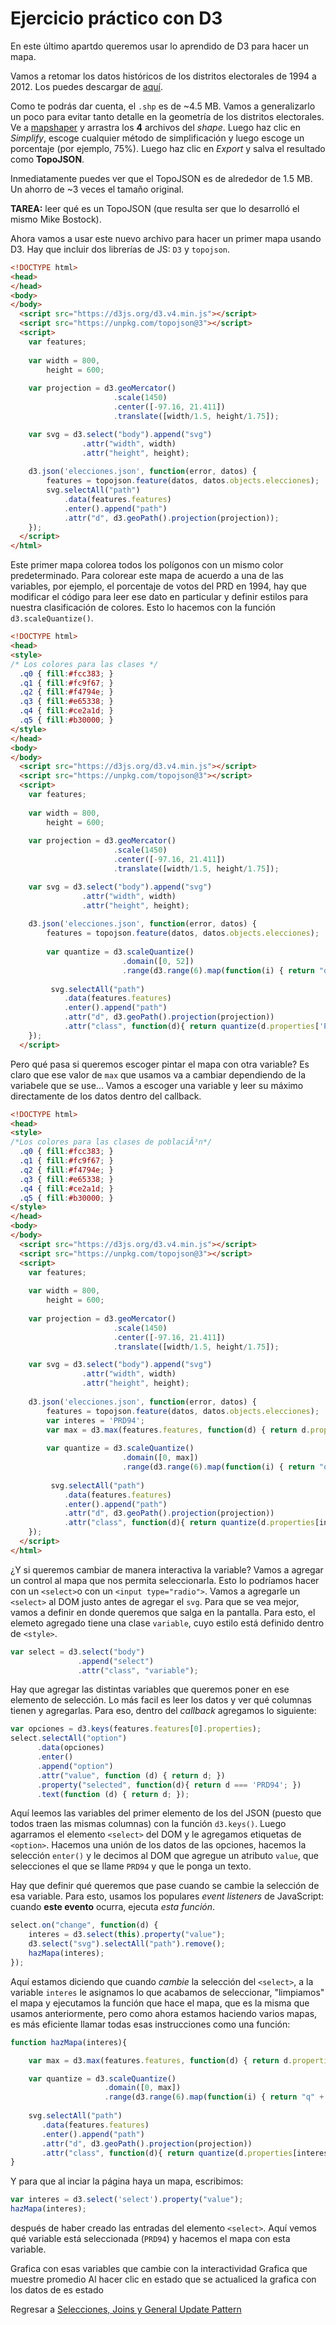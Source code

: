# Ejercicio práctico con D3

En este último apartdo queremos usar lo aprendido de D3 para hacer un mapa.

Vamos a retomar los datos históricos de los distritos electorales de 1994 a 2012.
Los puedes descargar de [aquí](https://github.com/CentroGeo/geoinformatica/tree/master/d3/shp).

Como te podrás dar cuenta, el `.shp` es de ~4.5 MB. Vamos a generalizarlo un poco para evitar tanto detalle
en la geometría de los distritos electorales. Ve a [mapshaper](http://mapshaper.org/) y arrastra los **4**
archivos del _shape_. Luego haz clic en _Simplify_, escoge cualquier método de simplificación y luego escoge
un porcentaje (por ejemplo, 75%). Luego haz clic en _Export_ y salva el resultado como **TopoJSON**.

Inmediatamente puedes ver que el TopoJSON es de alrededor de 1.5 MB. Un ahorro de ~3 veces el tamaño original.

**TAREA:** leer qué es un TopoJSON (que resulta ser que lo desarrolló el mismo Mike Bostock).

Ahora vamos a usar este nuevo archivo para hacer un primer mapa usando D3. Hay que incluir dos librerías de JS: `D3` y `topojson`.

```html
<!DOCTYPE html>
<head>
</head>
<body>
</body>
  <script src="https://d3js.org/d3.v4.min.js"></script>
  <script src="https://unpkg.com/topojson@3"></script>
  <script>
    var features;
	
    var width = 800,
        height = 600;
  
    var projection = d3.geoMercator()
                       .scale(1450)
                       .center([-97.16, 21.411])
                       .translate([width/1.5, height/1.75]);

    var svg = d3.select("body").append("svg")
                .attr("width", width)
                .attr("height", height);
		
    d3.json('elecciones.json', function(error, datos) {
        features = topojson.feature(datos, datos.objects.elecciones);
        svg.selectAll("path")
            .data(features.features)
            .enter().append("path")
            .attr("d", d3.geoPath().projection(projection));
    });
  </script>
</html>
```
Este primer mapa colorea todos los polígonos con un mismo color predeterminado. Para colorear este mapa
de acuerdo a una de las variables, por ejemplo, el porcentaje de votos del PRD en 1994, hay que modificar 
el código para leer ese dato en particular y definir estilos para nuestra clasificación de colores. 
Esto lo hacemos con la función `d3.scaleQuantize()`. 

```html
<!DOCTYPE html>
<head>
<style>
/* Los colores para las clases */
  .q0 { fill:#fcc383; }
  .q1 { fill:#fc9f67; }
  .q2 { fill:#f4794e; }
  .q3 { fill:#e65338; }
  .q4 { fill:#ce2a1d; }
  .q5 { fill:#b30000; }
</style>
</head>
<body>
</body>
  <script src="https://d3js.org/d3.v4.min.js"></script>
  <script src="https://unpkg.com/topojson@3"></script>
  <script>
    var features;
    
    var width = 800,
        height = 600;
  
    var projection = d3.geoMercator()
                       .scale(1450)
                       .center([-97.16, 21.411])
                       .translate([width/1.5, height/1.75]);

    var svg = d3.select("body").append("svg")
                .attr("width", width)
                .attr("height", height);
        
    d3.json('elecciones.json', function(error, datos) {
        features = topojson.feature(datos, datos.objects.elecciones);
        
        var quantize = d3.scaleQuantize()
                         .domain([0, 52])
                         .range(d3.range(6).map(function(i) { return "q" + i; }));
                     
         svg.selectAll("path")
            .data(features.features)
            .enter().append("path")
            .attr("d", d3.geoPath().projection(projection))
            .attr("class", function(d){ return quantize(d.properties['PRD94']) } );
    });
  </script>
```

Pero qué pasa si queremos escoger pintar el mapa con otra variable? Es claro que ese valor de `max` que usamos
va a cambiar dependiendo de la variabele que se use... Vamos a escoger una variable y leer su máximo directamente 
de los datos dentro del callback.
```html
<!DOCTYPE html>
<head>
<style>
/*Los colores para las clases de poblaciÃ³n*/
  .q0 { fill:#fcc383; }
  .q1 { fill:#fc9f67; }
  .q2 { fill:#f4794e; }
  .q3 { fill:#e65338; }
  .q4 { fill:#ce2a1d; }
  .q5 { fill:#b30000; }
</style>
</head>
<body>
</body>
  <script src="https://d3js.org/d3.v4.min.js"></script>
  <script src="https://unpkg.com/topojson@3"></script>
  <script>
    var features;
    
    var width = 800,
        height = 600;
  
    var projection = d3.geoMercator()
                       .scale(1450)
                       .center([-97.16, 21.411])
                       .translate([width/1.5, height/1.75]);

    var svg = d3.select("body").append("svg")
                .attr("width", width)
                .attr("height", height);
        
    d3.json('elecciones.json', function(error, datos) {
        features = topojson.feature(datos, datos.objects.elecciones);
        var interes = 'PRD94';
        var max = d3.max(features.features, function(d) { return d.properties[interes]; })
        
        var quantize = d3.scaleQuantize()
                         .domain([0, max])
                         .range(d3.range(6).map(function(i) { return "q" + i; }));
                     
         svg.selectAll("path")
            .data(features.features)
            .enter().append("path")
            .attr("d", d3.geoPath().projection(projection))
            .attr("class", function(d){ return quantize(d.properties[interes]) } );
    });
  </script>
</html>
```

¿Y si queremos cambiar de manera interactiva la variable? Vamos a agregar un control al mapa que nos permita
seleccionarla. Esto lo podríamos hacer con un `<select>`o con un `<input type="radio">`.
Vamos a agregarle un `<select>` al DOM justo antes de agregar el `svg`. Para que se vea mejor, vamos a definir en
donde queremos que salga en la pantalla. Para esto, el elemeto agregado tiene una clase `variable`, cuyo estilo
está definido dentro de `<style>`.
```javascript
var select = d3.select("body")
               .append("select")
               .attr("class", "variable");
```
Hay que agregar las distintas variables que queremos poner en ese elemento de selección. Lo más facil es leer
los datos y ver qué columnas tienen y agregarlas. Para eso, dentro del _callback_ agregamos lo siguiente:
```javascript
var opciones = d3.keys(features.features[0].properties);
select.selectAll("option")
      .data(opciones)
      .enter()
      .append("option")
      .attr("value", function (d) { return d; })
      .property("selected", function(d){ return d === 'PRD94'; })
      .text(function (d) { return d; });
```
Aquí leemos las variables del primer elemento de los del JSON (puesto que todos traen las mismas columnas) con la
función `d3.keys()`. Luego agarramos el elemento `<select>` del DOM y le agregamos etiquetas de `<option>`. Hacemos 
una unión de los datos de las opciones, hacemos la selección  `enter()` y le decimos al DOM que agregue un atributo
`value`, que selecciones el que se llame `PRD94` y que le ponga un texto.

Hay que definir qué queremos que pase cuando se cambie la selección de esa variable. Para esto, usamos los 
populares _event listeners_ de JavaScript: cuando **este evento** ocurra, ejecuta _esta función_.
```javascript
select.on("change", function(d) {
    interes = d3.select(this).property("value");
    d3.select("svg").selectAll("path").remove();
    hazMapa(interes);
});
```
Aquí estamos diciendo que cuando _cambie_ la selección del `<select>`, a la variable `interes` le asignamos lo
que acabamos de seleccionar, "limpiamos" el mapa y ejecutamos la función que hace el mapa, que es la misma que
usamos anteriormente, pero como ahora estamos haciendo varios mapas, es más eficiente llamar todas esas instrucciones
como una función:
```javascript
function hazMapa(interes){

    var max = d3.max(features.features, function(d) { return d.properties[interes]; })

    var quantize = d3.scaleQuantize()
                     .domain([0, max])
                     .range(d3.range(6).map(function(i) { return "q" + i; }));
                     
    svg.selectAll("path")
       .data(features.features)
       .enter().append("path")
       .attr("d", d3.geoPath().projection(projection))
       .attr("class", function(d){ return quantize(d.properties[interes]) } );
}
```

Y para que al inciar la página haya un mapa, escribimos:
```javascript
var interes = d3.select('select').property("value");
hazMapa(interes);
```
después de haber creado las entradas del elemento `<select>`. Aquí vemos qué variable está seleccionada (`PRD94`)
y hacemos el mapa con esta variable.


Grafica con esas variables que cambie con la interactividad
Grafica que muestre promedio
Al hacer clic en estado que se actualiced la grafica con los datos de es estado

Regresar a [Selecciones, Joins y General Update Pattern](d3_selecciones.md)
